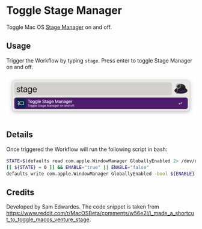 # Toggle Stage Manager

Toggle Mac OS [Stage Manager](https://support.apple.com/en-us/HT213315) on and off.

## Usage

Trigger the Workflow by typing `stage`. Press enter to toggle Stage Manager on and off.

![Screenshot of using toggle stage manager](Workflow/images/usage-screenshot.png)

## Details

Once triggered the Workflow will run the following script in bash:

```bash
STATE=$(defaults read com.apple.WindowManager GloballyEnabled 2> /dev/null)
[[ ${STATE} = 0 ]] && ENABLE="true" || ENABLE="false"
defaults write com.apple.WindowManager GloballyEnabled -bool ${ENABLE}
```

## Credits

Developed by Sam Edwardes. The code snippet is taken from <https://www.reddit.com/r/MacOSBeta/comments/w56e2l/i_made_a_shortcut_to_toggle_macos_venture_stage>.